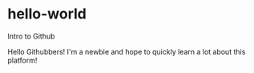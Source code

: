 # hello-world
Intro to Github

Hello Githubbers! I'm a newbie and hope to quickly learn a lot about this platform!
